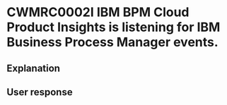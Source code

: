 # CWMRC0002I IBM BPM Cloud Product Insights is listening for IBM Business Process Manager events.

## Explanation

## User response